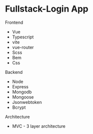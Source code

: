 # Fullstack-Login App 
Frontend 
- Vue 
- Typescript
- vite
- vue-router
- Scss
- Bem
- Css

Backend
- Node
- Express
- Mongodb
- Mongoose
- Jsonwebtoken
- Bcrypt

Architecture
- MVC - 3 layer architecture

